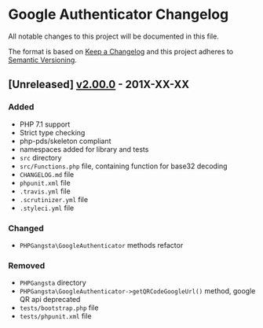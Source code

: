 
# Google Authenticator Changelog

All notable changes to this project will be documented in this file.

The format is based on [Keep a Changelog](http://keepachangelog.com/)
and this project adheres to [Semantic Versioning](http://semver.org/).

## [Unreleased] [v2.00.0](https://github.com/linna/app/compare/master...v2.00.0) - 201X-XX-XX

### Added
* PHP 7.1 support 
* Strict type checking
* php-pds/skeleton compliant
* namespaces added for library and tests
* `src` directory
* `src/Functions.php` file, containing function for base32 decoding
* `CHANGELOG.md` file
* `phpunit.xml` file
* `.travis.yml` file
* `.scrutinizer.yml` file
* `.styleci.yml` file

### Changed
* `PHPGangsta\GoogleAuthenticator` methods refactor

### Removed
* `PHPGangsta` directory
* `PHPGangsta\GoogleAuthenticator->getQRCodeGoogleUrl()` method, google QR api deprecated
* `tests/bootstrap.php` file
* `tests/phpunit.xml` file
